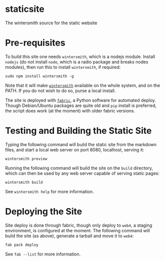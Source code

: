 staticsite
==========

The wintersmith source for the static website

Pre-requisites
==============

To build this site one needs `wintersmith`, which is a nodejs
module. Install `nodejs` (do not install `node`, which is a radio
package and breaks nodes modules), then run this to install
`wintersmith`, if required:

    sudo npm install wintersmith -g

Note that it will make
[`wintersmith`](https://github.com/jnordberg/wintersmith) available on the
whole system, and on the PATH. If you do not wish to do so, purse a local
install.

The site is deployed with [`fabric`](http://docs.fabfile.org/en/1.6/),
a Python software for automated deploy. Though Debian/Ubuntu packages are
quite old and `pip` install is preferred, the script does work (at the
moment) with older fabric versions.

Testing and Building the Static Site
====================================

Typing the following command will build the static site from the
markdown files, and start a local web server on port 8080, localhost,
serving it:

    wintersmith preview

Running the following command will build the site on the `build`
directory, which can then be used by any web server capable of
serving static pages:

    wintersmith build

See `wintersmith help` for more information.

Deploying the Site
==================

Site deploy is done through fabric, though only deploy to `web4`,
a staging environment, is configured at the moment. The following
command will build the site (as above), generate a tarball and
move it to `web4`:

    fab pack deploy

See `fab --list` for more information.

